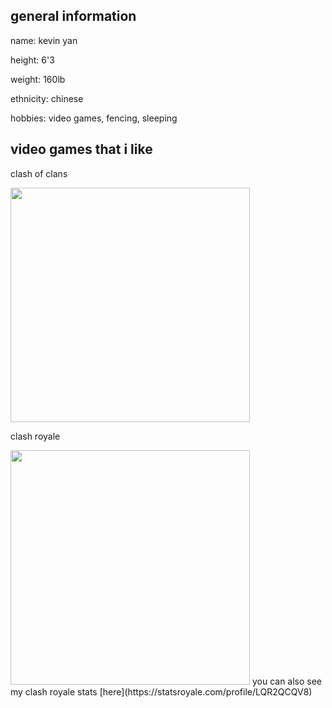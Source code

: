 
<html>


<body>
<h2> general information </h2>
  <p> name: kevin yan </p>
  <p> height: 6'3 </p>
  <p> weight: 160lb </p>
  <p> ethnicity: chinese </p>
  <p> hobbies: video games, fencing, sleeping </p>
  
  <h2> video games that i like </h2>
  <p> clash of clans </p> 
  <img src="https://user-images.githubusercontent.com/114519131/193763514-2a126384-824f-4cd2-b035-59cd98aa527a.jpg" data-noaft="1" style="width: 383px; height: 375.22px; margin: 0px;" />
  <p> clash royale </p> 
<img src="https://user-images.githubusercontent.com/114519131/193762913-c2904cd2-724f-4228-abac-647d1d2b9e7d.jpg" data-noaft="1" style="width: 383px; height: 375.22px; margin: 0px;" />
  you can also see my clash royale stats [here](https://statsroyale.com/profile/LQR2QCQV8) 

  </body>



</html>
